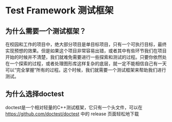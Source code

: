 # Test Framework 测试框架

## 为什么需要一个测试框架？

在校园和工作的项目中，绝大部分项目是单目标项目，只有一个可执行目标，最终实现预想的效果。但是如果这个项目非常容易出错，或者其中有些环节我们在项目开始的时候并不清楚，我们就难免需要进行一些探索和测试的过程。只要你依然处在一个探索的过程，或者处理图形库这样复杂的底层，就一定不能相信自己有一天可以“完全掌握”所有的过程。这个时候，我们就需要一个测试框架来帮助我们进行测试。

## 为什么选择doctest

doctest是一个相对轻量的C++测试框架，它只有一个头文件，可以在 https://github.com/doctest/doctest 中的 release 页面轻松地下载